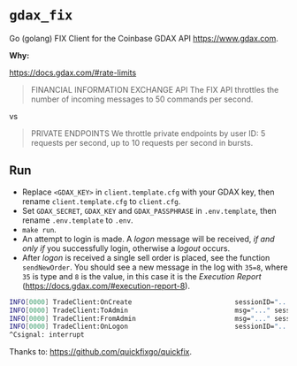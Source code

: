 # `gdax_fix`

Go (golang) FIX Client for the Coinbase GDAX API https://www.gdax.com.

**Why:**

https://docs.gdax.com/#rate-limits

> FINANCIAL INFORMATION EXCHANGE API
> The FIX API throttles the number of incoming messages to 50 commands per second.

vs

> PRIVATE ENDPOINTS
> We throttle private endpoints by user ID: 5 requests per second, up to 10 requests per second in bursts.


## Run

* Replace `<GDAX_KEY>` in `client.template.cfg` with your GDAX key, then rename `client.template.cfg` to `client.cfg`.
* Set `GDAX_SECRET`, `GDAX_KEY` and `GDAX_PASSPHRASE` in `.env.template`, then rename `.env.template` to `.env`.
* `make run`.
* An attempt to login is made. A *logon* message will be received, *if and only if* you successfully login, otherwise a *logout* occurs.
* After *logon* is received a single sell order is placed, see the function `sendNewOrder`. You should see a new message in the log with `35=8`, where `35` is type and `8` is the value, in this case it is the *Execution Report* (https://docs.gdax.com/#execution-report-8).

```sh
INFO[0000] TradeClient:OnCreate                          sessionID="..."
INFO[0000] TradeClient:ToAdmin                           msg="..." sessionID="..."
INFO[0000] TradeClient:FromAdmin                         msg="..." sessionID="..."
INFO[0000] TradeClient:OnLogon                           sessionID="..."
^Csignal: interrupt

```

Thanks to: <https://github.com/quickfixgo/quickfix>.

